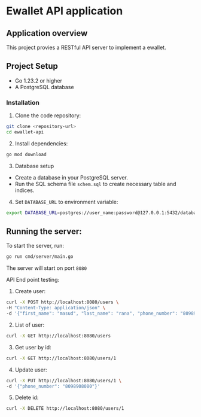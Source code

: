 # Ewallet API application


## Application overview
This project provies a RESTful API server to implement a ewallet.

## Project Setup
- Go 1.23.2 or higher 
- A PostgreSQL database

### Installation
1. Clone the code repository:
```bash
git clone <repository-url>
cd ewallet-api
```

2. Install dependencies:
```bash
go mod download
```

3. Database setup
- Create a database in your PostgreSQL server.
- Run the SQL schema file `schem.sql` to create necessary table and indices.

4. Set `DATABASE_URL` to environment variable:
```bash
export DATABASE_URL=postgres://user_name:password@127.0.0.1:5432/database_name?sslmode=disable
```

## Running the server:
To start the server, run:
```bash
go run cmd/server/main.go
```

The server will start on port `8080`

API End point testing:
1. Create user:
```bash
curl -X POST http://localhost:8080/users \
-H "Content-Type: application/json" \
-d '{"first_name": "masud", "last_name": "rana", "phone_number": "8098908080", "email": "masud@gmail.com", "password": "example123", "status": "active"}'
```

2. List of user:
```bash
curl -X GET http://localhost:8080/users
```

3. Get user by id:
```bash
curl -X GET http://localhost:8080/users/1
```

4. Update user:
```bash
curl -X PUT http://localhost:8080/users/1 \
-d '{"phone_number": "8098908080"}'
```
5. Delete id:
```bash
curl -X DELETE http://localhost:8080/users/1
```
